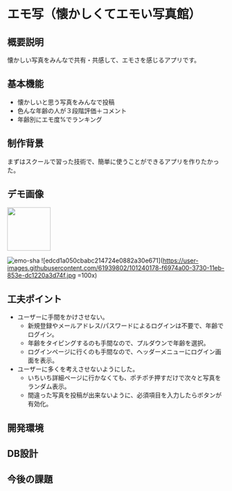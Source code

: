 # エモ写（懐かしくてエモい写真館）

## 概要説明
懐かしい写真をみんなで共有・共感して、エモさを感じるアプリです。

## 基本機能
- 懐かしいと思う写真をみんなで投稿
- 色んな年齢の人が３段階評価＋コメント
- 年齢別にエモ度%でランキング

## 制作背景
まずはスクールで習った技術で、簡単に使うことができるアプリを作りたかった。

## デモ画像
<img src="https://ymdats.com/wp-content/uploads/2020/11/edcd1a050cbabc214724e0882a30e671-1024x606.jpg" width="100px">

![emo-sha](https://user-images.githubusercontent.com/61939802/101240121-90aac280-3730-11eb-8703-4c19fb13206f.gif)
![edcd1a050cbabc214724e0882a30e671](https://user-images.githubusercontent.com/61939802/101240178-f6974a00-3730-11eb-853e-dc1220a3d74f.jpg =100x)

## 工夫ポイント
- ユーザーに手間をかけさせない。
  - 新規登録やメールアドレス/パスワードによるログインは不要で、年齢でログイン。
  - 年齢をタイピングするのも手間なので、プルダウンで年齢を選択。
  - ログインページに行くのも手間なので、ヘッダーメニューにログイン画面を表示。
- ユーザーに多くを考えさせないようにした。
  - いちいち詳細ページに行かなくても、ポチポチ押すだけで次々と写真をランダム表示。
  - 間違った写真を投稿が出来ないように、必須項目を入力したらボタンが有効化。

## 開発環境

## DB設計

## 今後の課題
